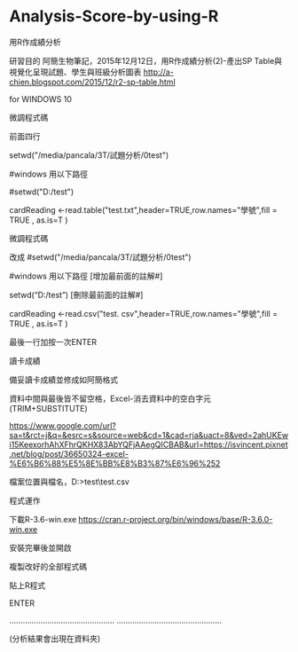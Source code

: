 # Analysis-Score-by-using-R

用R作成績分析



研習目的
阿簡生物筆記，2015年12月12日，用R作成績分析(2)-產出SP Table與視覺化呈現試題、學生與班級分析圖表
http://a-chien.blogspot.com/2015/12/r2-sp-table.html

for WINDOWS 10



微調程式碼

前面四行

setwd("/media/pancala/3T/試題分析/0test")

#windows 用以下路徑

#setwd("D:/test")  

cardReading <-read.table("test.txt",header=TRUE,row.names="學號",fill = TRUE , as.is=T )



微調程式碼

改成
#setwd("/media/pancala/3T/試題分析/0test")

#windows 用以下路徑 [增加最前面的註解#] 

setwd(“D:/test”) [刪除最前面的註解#]  

cardReading <-read.csv("test. csv",header=TRUE,row.names="學號",fill = TRUE , as.is=T )

最後一行加按一次ENTER



讀卡成績

備妥讀卡成績並修成如阿簡格式

資料中間與最後皆不留空格，Excel-消去資料中的空白字元(TRIM+SUBSTITUTE)

https://www.google.com/url?sa=t&rct=j&q=&esrc=s&source=web&cd=1&cad=rja&uact=8&ved=2ahUKEwi15KeexorhAhXFhrQKHX83AbYQFjAAegQICBAB&url=https://isvincent.pixnet.net/blog/post/36650324-excel-%E6%B6%88%E5%8E%BB%E8%B3%87%E6%96%252

檔案位置與檔名，D:\>test\test.csv



程式運作

下載R-3.6-win.exe
https://cran.r-project.org/bin/windows/base/R-3.6.0-win.exe

安裝完畢後並開啟

複製改好的全部程式碼

貼上R程式

ENTER

………………………………………..
………………………………………..

(分析結果會出現在資料夾)
